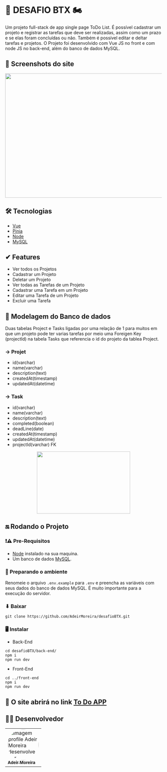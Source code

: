 # 🚗 DESAFIO BTX 🏍

Um projeto full-stack de app single page ToDo List. É possível cadastrar um projeto e registrar as tarefas que deve ser realizadas, assim como um prazo e se elas foram concluídas ou não. Também é possível editar e deltar tarefas e projetos. O Projeto foi desenvolvido com Vue JS no front e com node JS no back-end, além do banco de dados MySQL.

##  📸 Screenshots do site

<p  align="center">
    <img src="https://user-images.githubusercontent.com/98994187/203871490-413101e1-f5e8-489e-8bd2-d4e0228c1cf4.png" width="800" height="400">
<p/>

## 🛠 Tecnologias

- [Vue](https://vuejs.org/guide/quick-start.html)
- [Pinia](https://pinia.vuejs.org/)
- [Node](https://nodejs.org/en/docs/)
- [MySQL](https://www.mysql.com/)

## ✔ Features 

- Ver todos os Projetos
- Cadastrar um Projeto
- Deletar um Projeto
- Ver todas as Tarefas de um Projeto
- Cadastrar uma Tarefa em um Projeto
- Editar uma Tarefa de um Projeto
- Excluir uma Tarefa

## 🎲 Modelagem do Banco de dados

Duas tabelas Project e Tasks ligadas por uma relação de 1 para muitos em que um projeto pode ter varias tarefas por meio uma Foreigen Key (projectId) na tabela Tasks que referencia o id do projeto da tablea Project.

 ### → Projet 
- id(varchar) 
- name(varchar) 
- description(text) 
- createdAt(timestamp) 
- updatedAt(datetime)

### → Task
- id(varchar) 
- name(varchar) 
- description(text) 
- completed(boolean)
- deadLine(date)
- createdAt(timestamp) 
- updatedAt(datetime)
- projectId(varchar) FK

<p  align="center">
    <img src="https://user-images.githubusercontent.com/98994187/203871574-3c83dc92-e776-443e-8cee-64f3f222dba7.png" width="300" height="200">
<p/>

## 🔛 Rodando o Projeto

### ❗⚠ Pre-Requisitos 

- [Node](https://nodejs.org/en/docs/) instalado na sua maquina.
-  Um banco de dados [MySQL](https://www.mysql.com/).

### 🍲 Preparando o ambiente

Renomeie o arquivo ```.env.example``` para ```.env``` e preencha as variáveis com seus dados do banco de dados MySQL. É muito importante para a execução do servidor.

### ⬇ Baixar

```
git clone https://github.com/AdeirMoreira/desafioBTX.git
```

### 🖥 Instalar

- Back-End 

```
cd desafioBTX/back-end/
npm i
npm run dev
```

- Front-End 

```
cd ../front-end
npm i
npm run dev
```

## 🔗 O site abrirá no link [To Do APP](http://localhost:5173/)



## 👨‍💻 Desenvolvedor
<table>         
<td><a href="https://github.com/future4code/silveira-Adeir-Maia"><img style="border-radius: 50%;" src="https://avatars.githubusercontent.com/u/98994187?v=4" width="100px;" alt="Imagem profile Adeir Moreira desenvolvedor"/><br /><sub><b>Adeir Moreira</b></sub></a><br />   
</table>
